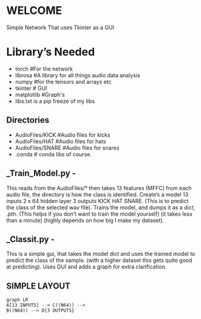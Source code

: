 # WELCOME
Simple Network That uses Tkinter as a GUI
# Library’s Needed

 - torch #For the network
 - librosa #A library for all things audio data analysis
 - numpy #for the tensors and arrays etc
 - tkinter # GUI
 - matplotlib #Graph's
 - libs.txt is a pip freeze of my libs

## Directories

 - AudioFiles/KICK #Audio files for kicks  
 - AudioFiles/HAT #Audio files for hats  
 - AudioFiles/SNARE #Audio files for snares      
 - .conda # conda libs of course.

## _Train_Model.py -

This reads from the AudioFiles/* then takes 13 features (MFFC) from each audio file, the directory is how the class is identified. Create’s a model 13 inputs 2 x 64 hidden layer 3 outputs KICK HAT SNARE. (This is to predict the class of the selected wav file). Trains the model, and dumps it as a dict, .pth. (This helps if you don’t want to train the model yourself) (it takes less than a minute) (highly depends on how big I make my dataset).

## _Classit.py -

This is a simple gui, that takes the model dict and uses the trained model to predict the class of the sample. (with a higher dataset this gets quite good at predicting). Uses GUI and adds a graph for extra clarification.


## SIMPLE LAYOUT
```mermaid
graph LR
A[13 INPUTS] --> C((N64)) -->
B((N64)) --> D{3 OUTPUTS}

```
